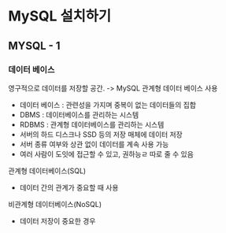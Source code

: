 # MySQL 설치하기

## MYSQL - 1

### 데이터 베이스

영구적으로 데이터를 저장할 공간. -> MySQL 관계형 데이터 베이스 사용

- 데이터 베이스 : 관련성을 가지며 중복이 없는 데이터들의 집합
- DBMS : 데이터베이스를 관리하는 시스템
- RDBMS : 관계형 데이터베이스를 관리하는 시스템
- 서버의 하드 디스크나 SSD 등의 저장 매체에 데이터 저장
- 서버 종류 여부와 상관 없이 데이터를 계속 사용 가능
- 여러 사람이 도잇에 접근할 수 있고, 권하능ㄹ 따로 줄 수 있음

관계형 데이터베이스(SQL)

- 데이터 간의 관계가 중요할 때 사용

비관계형 데이터베이스(NoSQL)

- 데이터 저장이 중요한 경우
